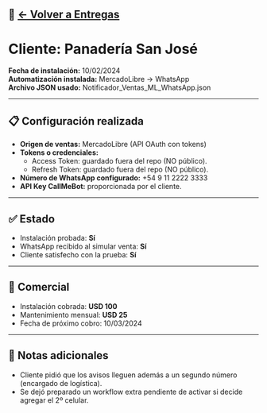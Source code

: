 🔗 [← Volver a Entregas](README.md)
---

# Cliente: Panadería San José

**Fecha de instalación:** 10/02/2024  
**Automatización instalada:** MercadoLibre → WhatsApp  
**Archivo JSON usado:** Notificador_Ventas_ML_WhatsApp.json

---

## 📋 Configuración realizada
- **Origen de ventas:** MercadoLibre (API OAuth con tokens)  
- **Tokens o credenciales:**  
  - Access Token: guardado fuera del repo (NO público).  
  - Refresh Token: guardado fuera del repo (NO público).  
- **Número de WhatsApp configurado:** +54 9 11 2222 3333  
- **API Key CallMeBot:** proporcionada por el cliente.  

---

## ✅ Estado
- Instalación probada: **Sí**  
- WhatsApp recibido al simular venta: **Sí**  
- Cliente satisfecho con la prueba: **Sí**

---

## 💸 Comercial
- Instalación cobrada: **USD 100**  
- Mantenimiento mensual: **USD 25**  
- Fecha de próximo cobro: 10/03/2024  

---

## 📝 Notas adicionales
- Cliente pidió que los avisos lleguen además a un segundo número (encargado de logística).  
- Se dejó preparado un workflow extra pendiente de activar si decide agregar el 2º celular.  
